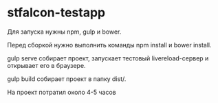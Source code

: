# stfalcon-testapp

Для запуска нужны npm, gulp и bower.

Перед сборкой нужно выполнить команды npm install и bower install.

gulp serve собирает проект, запускает тестовый livereload-сервер и открывает его в браузере. 

gulp build собирает проект в папку dist/. 

На проект потратил около 4-5 часов
